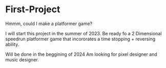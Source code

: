 # First-Project
Hmmm, could I make a platformer game?



I will start this project in the summer of 2023.
Be ready fo a 2 Dimensional speedrun platformer game that incororates a time stopping + reversing ability.

Will be done in the beggining of 2024
Am looking for pixel designer and music designer.
